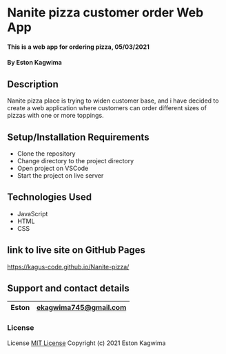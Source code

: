 # Nanite pizza customer order Web App

#### This is a web app for ordering pizza, 05/03/2021

#### By **Eston Kagwima**

## Description

Nanite pizza place is trying to widen customer base, and i have decided
to create a web application where customers can order different sizes
of pizzas with one or more toppings.

## Setup/Installation Requirements

- Clone the repository
- Change directory to the project directory
- Open project on VSCode
- Start the project on live server

## Technologies Used

- JavaScript
- HTML
- CSS

## link to live site on GitHub Pages

https://kagus-code.github.io/Nanite-pizza/

## Support and contact details

| Eston | ekagwima745@gmail.com |
| ----- | --------------------- |

### License

License
[MIT License](https://choosealicense.com/licenses/mit/)
Copyright (c) 2021 Eston Kagwima
